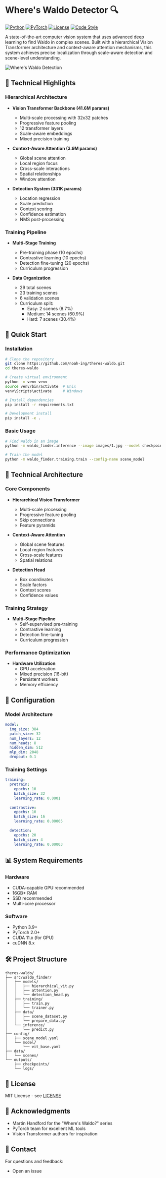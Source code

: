 # Where's Waldo Detector 🔍

[![Python](https://img.shields.io/badge/Python-3.9%2B-blue.svg)](https://www.python.org/downloads/)
[![PyTorch](https://img.shields.io/badge/PyTorch-2.0%2B-red.svg)](https://pytorch.org/)
[![License](https://img.shields.io/badge/License-MIT-yellow.svg)](LICENSE)
[![Code Style](https://img.shields.io/badge/code%20style-black-000000.svg)](https://github.com/psf/black)

A state-of-the-art computer vision system that uses advanced deep learning to find Waldo in complex scenes. Built with a hierarchical Vision Transformer architecture and context-aware attention mechanisms, this system achieves precise localization through scale-aware detection and scene-level understanding.

![Where's Waldo Detection](docs/docs.png)

## 🌟 Technical Highlights

### Hierarchical Architecture
- **Vision Transformer Backbone (41.6M params)**
  * Multi-scale processing with 32x32 patches
  * Progressive feature pooling
  * 12 transformer layers
  * Scale-aware embeddings
  * Mixed precision training

- **Context-Aware Attention (3.9M params)**
  * Global scene attention
  * Local region focus
  * Cross-scale interactions
  * Spatial relationships
  * Window attention

- **Detection System (331K params)**
  * Location regression
  * Scale prediction
  * Context scoring
  * Confidence estimation
  * NMS post-processing

### Training Pipeline
- **Multi-Stage Training**
  * Pre-training phase (10 epochs)
  * Contrastive learning (10 epochs)
  * Detection fine-tuning (20 epochs)
  * Curriculum progression

- **Data Organization**
  * 29 total scenes
  * 23 training scenes
  * 6 validation scenes
  * Curriculum split:
    - Easy: 2 scenes (8.7%)
    - Medium: 14 scenes (60.9%)
    - Hard: 7 scenes (30.4%)

## 🚀 Quick Start

### Installation
```bash
# Clone the repository
git clone https://github.com/noah-ing/theres-waldo.git
cd theres-waldo

# Create virtual environment
python -m venv venv
source venv/bin/activate  # Unix
venv\Scripts\activate     # Windows

# Install dependencies
pip install -r requirements.txt

# Development install
pip install -e .
```

### Basic Usage
```bash
# Find Waldo in an image
python -m waldo_finder.inference --image images/1.jpg --model checkpoints/latest.ckpt

# Train the model
python -m waldo_finder.training.train --config-name scene_model
```

## 📖 Technical Architecture

### Core Components
- **Hierarchical Vision Transformer**
  * Multi-scale processing
  * Progressive feature pooling
  * Skip connections
  * Feature pyramids

- **Context-Aware Attention**
  * Global scene features
  * Local region features
  * Cross-scale features
  * Spatial relations

- **Detection Head**
  * Box coordinates
  * Scale factors
  * Context scores
  * Confidence values

### Training Strategy
- **Multi-Stage Pipeline**
  * Self-supervised pre-training
  * Contrastive learning
  * Detection fine-tuning
  * Curriculum progression

### Performance Optimization
- **Hardware Utilization**
  * GPU acceleration
  * Mixed precision (16-bit)
  * Persistent workers
  * Memory efficiency

## 🔧 Configuration

### Model Architecture
```yaml
model:
  img_size: 384
  patch_size: 32
  num_layers: 12
  num_heads: 8
  hidden_dim: 512
  mlp_dim: 2048
  dropout: 0.1
```

### Training Settings
```yaml
training:
  pretrain:
    epochs: 10
    batch_size: 32
    learning_rate: 0.0001
  
  contrastive:
    epochs: 10
    batch_size: 16
    learning_rate: 0.00005
  
  detection:
    epochs: 20
    batch_size: 4
    learning_rate: 0.00003
```

## 📊 System Requirements

### Hardware
- CUDA-capable GPU recommended
- 16GB+ RAM
- SSD recommended
- Multi-core processor

### Software
- Python 3.9+
- PyTorch 2.0+
- CUDA 11.x (for GPU)
- cuDNN 8.x

## 🛠️ Project Structure
```
theres-waldo/
├── src/waldo_finder/
│   ├── models/
│   │   ├── hierarchical_vit.py
│   │   ├── attention.py
│   │   └── detection_head.py
│   ├── training/
│   │   ├── train.py
│   │   └── trainer.py
│   ├── data/
│   │   ├── scene_dataset.py
│   │   └── prepare_data.py
│   └── inference/
│       └── predict.py
├── config/
│   ├── scene_model.yaml
│   └── model/
│       └── vit_base.yaml
├── data/
│   └── scenes/
└── outputs/
    ├── checkpoints/
    └── logs/
```

## 📝 License
MIT License - see [LICENSE](LICENSE)

## 🙏 Acknowledgments
- Martin Handford for the "Where's Waldo?" series
- PyTorch team for excellent ML tools
- Vision Transformer authors for inspiration

## 📧 Contact
For questions and feedback:
- Open an issue
